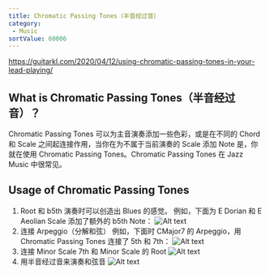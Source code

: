 ```yaml
---
title: Chromatic Passing Tones（半音经过音）
category:
 - Music
sortValue: 60006
---
```


https://guitarkl.com/2020/04/12/using-chromatic-passing-tones-in-your-lead-playing/

## What is Chromatic Passing Tones（半音经过音）？

Chromatic Passing Tones 可以为主音演奏添加一些色彩，或是在不同的 Chord 和 Scale 之间起连接作用，当你在为不属于当前演奏的 Scale 添加 Note 是，你就在使用 Chromatic Passing Tones。Chromatic Passing Tones 在 Jazz Music 中很常见。

## Usage of Chromatic Passing Tones

1. Root 和 b5th 演奏时可以创造出 Blues 的感觉。
   例如，下面为 E Dorian 和 E Aeolian Scale 添加了额外的 b5th Note：
   ![Alt text](image.png)
2. 连接 Arpeggio（分解和弦）
   例如，下面时 CMajor7 的 Arpeggio，用 Chromatic Passing Tones 连接了 5th 和 7th：
   ![Alt text](image-1.png)
3. 连接 Minor Scale 7th 和 Minor Scale 的 Root
   ![Alt text](image-2.png)
4. 用半音经过音来演奏和弦音
   ![Alt text](image-3.png)
